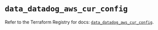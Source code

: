 # `data_datadog_aws_cur_config`

Refer to the Terraform Registry for docs: [`data_datadog_aws_cur_config`](https://registry.terraform.io/providers/datadog/datadog/3.75.0/docs/data-sources/aws_cur_config).
